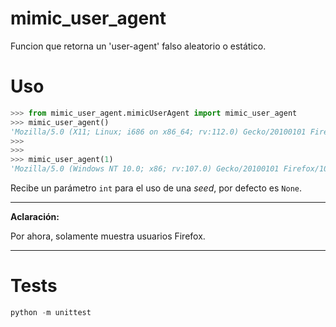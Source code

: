 # mimic_user_agent

Funcion que retorna un 'user-agent' falso aleatorio o estático.

# Uso

```python
>>> from mimic_user_agent.mimicUserAgent import mimic_user_agent
>>> mimic_user_agent()
'Mozilla/5.0 (X11; Linux; i686 on x86_64; rv:112.0) Gecko/20100101 Firefox/112.0'
>>>
>>>
>>> mimic_user_agent(1)
'Mozilla/5.0 (Windows NT 10.0; x86; rv:107.0) Gecko/20100101 Firefox/107.0'
```

Recibe un parámetro `int` para el uso de una *seed*, por defecto es `None`.

---

**Aclaración:**

Por ahora, solamente muestra usuarios Firefox.

---

# Tests

```python
python -m unittest
```
